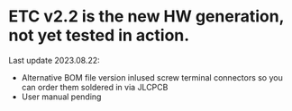 # ETC v2.2 is the new HW generation, not yet tested in action. 

Last update 2023.08.22:
- Alternative BOM file version inlused screw terminal connectors so you can order them soldered in via JLCPCB
- User manual pending
